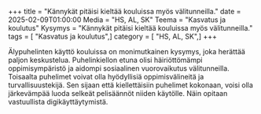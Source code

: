 +++
title = "Kännykät pitäisi kieltää kouluissa myös välitunneilla."
date = 2025-02-09T01:00:00
Media = "HS, AL, SK"
Teema = "Kasvatus ja koulutus"
Kysymys = "Kännykät pitäisi kieltää kouluissa myös välitunneilla."
tags = [ "Kasvatus ja koulutus",]
category = [ "HS, AL, SK",]
+++

Älypuhelinten käyttö kouluissa on monimutkainen kysymys, joka herättää paljon keskustelua. Puhelinkiellon etuna olisi häiriöttömämpi oppimisympäristö ja aidompi sosiaalinen vuorovaikutus välitunneilla. Toisaalta puhelimet voivat olla hyödyllisiä oppimisvälineitä ja turvallisuustekijä. Sen sijaan että kiellettäisiin puhelimet kokonaan, voisi olla järkevämpää luoda selkeät pelisäännöt niiden käytölle. Näin opitaan vastuullista digikäyttäytymistä.